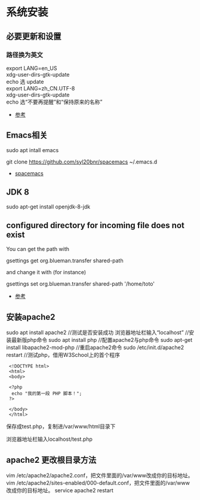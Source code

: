 # 系统安装
## 必要更新和设置
### 路径换为英文
export LANG=en_US  
xdg-user-dirs-gtk-update  
echo 选 update  
export LANG=zh_CN.UTF-8  
xdg-user-dirs-gtk-update  
echo 选“不要再提醒”和“保持原来的名称”  
* [参考](https://blog.csdn.net/ly890700/article/details/52269254)

## Emacs相关
sudo apt intall emacs  

git clone https://github.com/syl20bnr/spacemacs ~/.emacs.d  
* [spacemacs](http://spacemacs.org/)

## JDK 8
sudo apt-get install openjdk-8-jdk  

## configured directory for incoming file does not exist
You can get the path with  

gsettings get org.blueman.transfer shared-path  

and change it with (for instance)  

gsettings set org.blueman.transfer shared-path '/home/toto'  

* [参考](https://askubuntu.com/questions/837977/configured-directory-for-incoming-file-does-not-exist/901111)


## 安装apache2
sudo apt install apache2
//测试是否安装成功
浏览器地址栏输入“localhost”
//安装最新版php命令
sudo apt install php
//配置apache2与php命令
sudo apt-get install libapache2-mod-php
//重启apache2命令
sudo /etc/init.d/apache2 restart
//测试php，借用W3School上的首个程序

``` 
 <!DOCTYPE html>
 <html>
 <body>

 <?php
  echo "我的第一段 PHP 脚本！";
 ?>

 </body>
 </html>
```

保存成test.php，复制进/var/www/html目录下

浏览器地址栏输入localhost/test.php

## apache2 更改根目录方法

vim /etc/apache2/apache2.conf，把文件里面的/var/www改成你的目标地址。
vim /etc/apache2/sites-enabled/000-default.conf，把文件里面的/var/www改成你的目标地址。
service apache2 restart
